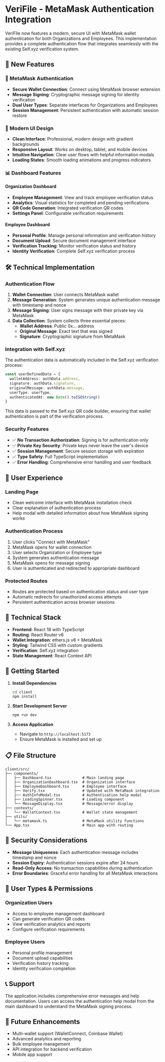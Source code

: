 # VeriFile - MetaMask Authentication Integration

VeriFile now features a modern, secure UI with MetaMask wallet authentication for both Organizations and Employees. This implementation provides a complete authentication flow that integrates seamlessly with the existing Self.xyz verification system.

## 🚀 New Features

### 🔐 MetaMask Authentication
- **Secure Wallet Connection**: Connect using MetaMask browser extension
- **Message Signing**: Cryptographic message signing for identity verification  
- **Dual User Types**: Separate interfaces for Organizations and Employees
- **Session Management**: Persistent authentication with automatic session restore

### 🎨 Modern UI Design
- **Clean Interface**: Professional, modern design with gradient backgrounds
- **Responsive Layout**: Works on desktop, tablet, and mobile devices
- **Intuitive Navigation**: Clear user flows with helpful information modals
- **Loading States**: Smooth loading animations and progress indicators

### 📊 Dashboard Features

#### Organization Dashboard
- **Employee Management**: View and track employee verification status
- **Analytics**: Visual statistics for completed and pending verifications
- **QR Code Generation**: Integrated verification QR codes
- **Settings Panel**: Configurable verification requirements

#### Employee Dashboard  
- **Personal Profile**: Manage personal information and verification history
- **Document Upload**: Secure document management interface
- **Verification Tracking**: Monitor verification status and history
- **Identity Verification**: Complete Self.xyz verification process

## 🛠 Technical Implementation

### Authentication Flow
1. **Wallet Connection**: User connects MetaMask wallet
2. **Message Generation**: System generates unique authentication message with timestamp and nonce
3. **Message Signing**: User signs message with their private key via MetaMask
4. **Data Collection**: System collects three essential pieces:
   - **Wallet Address**: Public 0x... address 
   - **Original Message**: Exact text that was signed
   - **Signature**: Cryptographic signature from MetaMask

### Integration with Self.xyz
The authentication data is automatically included in the Self.xyz verification process:

```typescript
const userDefinedData = {
  walletAddress: authData.address,
  signature: authData.signature, 
  originalMessage: authData.message,
  userType: userType,
  authenticatedAt: new Date().toISOString()
}
```

This data is passed to the Self.xyz QR code builder, ensuring that wallet authentication is part of the verification process.

### Security Features
- ✅ **No Transaction Authorization**: Signing is for authentication only
- ✅ **Private Key Security**: Private keys never leave the user's device
- ✅ **Session Management**: Secure session storage with expiration
- ✅ **Type Safety**: Full TypeScript implementation
- ✅ **Error Handling**: Comprehensive error handling and user feedback

## 📱 User Experience

### Landing Page
- Clean welcome interface with MetaMask installation check
- Clear explanation of authentication process
- Help modal with detailed information about how MetaMask signing works

### Authentication Process
1. User clicks "Connect with MetaMask"
2. MetaMask opens for wallet connection
3. User selects Organization or Employee type
4. System generates authentication message
5. MetaMask opens for message signing  
6. User is authenticated and redirected to appropriate dashboard

### Protected Routes
- Routes are protected based on authentication status and user type
- Automatic redirects for unauthorized access attempts
- Persistent authentication across browser sessions

## 🔧 Technical Stack

- **Frontend**: React 18 with TypeScript
- **Routing**: React Router v6
- **Wallet Integration**: ethers.js v6 + MetaMask
- **Styling**: Tailwind CSS with custom gradients
- **Verification**: Self.xyz integration
- **State Management**: React Context API

## 🚦 Getting Started

1. **Install Dependencies**
   ```bash
   cd client
   npm install
   ```

2. **Start Development Server**
   ```bash
   npm run dev
   ```

3. **Access Application**
   - Navigate to `http://localhost:5173`
   - Ensure MetaMask is installed and set up

## 📋 File Structure

```
client/src/
├── components/
│   ├── Dashboard.tsx              # Main landing page
│   ├── OrganizationDashboard.tsx  # Organization interface
│   ├── EmployeeDashboard.tsx      # Employee interface
│   ├── Verify.tsx                 # Updated with MetaMask integration
│   ├── AuthInfoModal.tsx          # Authentication help modal
│   ├── LoadingSpinner.tsx         # Loading component
│   └── MessageDisplay.tsx         # Message/error display
├── contexts/
│   └── WalletContext.tsx          # Wallet state management
├── utils/
│   └── metamask.ts                # MetaMask utility functions
└── App.tsx                        # Main app with routing
```

## 🔐 Security Considerations

- **Message Uniqueness**: Each authentication message includes timestamp and nonce
- **Session Expiry**: Authentication sessions expire after 24 hours
- **Read-Only Access**: No transaction capabilities during authentication
- **Error Boundaries**: Graceful error handling for all MetaMask interactions

## 🎯 User Types & Permissions

### Organization Users
- Access to employee management dashboard
- Can generate verification QR codes
- View verification analytics and reports  
- Configure verification requirements

### Employee Users  
- Personal profile management
- Document upload capabilities
- Verification history tracking
- Identity verification completion

## 📞 Support

The application includes comprehensive error messages and help documentation. Users can access the authentication help modal from the main dashboard to understand the MetaMask signing process.

## 🔄 Future Enhancements

- Multi-wallet support (WalletConnect, Coinbase Wallet)
- Advanced analytics and reporting
- Bulk employee management
- API integration for backend verification
- Mobile app support